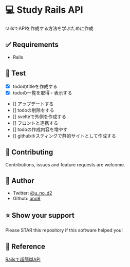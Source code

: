  # 💻 Study Rails API
railsでAPIを作成する方法を学ぶために作成

## ✅ Requirements
- Rails

## 🚀 Test
- [x] todoのtitleを作成する
- [x] todoの一覧を取得・表示する
- [] アップデートする
- [] todoの削除をする
- [] svelteで外側を作成する
- [] フロントと連携する
- [] todoの作成内容を増やす
- [] githubホスティングで静的サイトとして作成する


## 🤝 Contributing
Contributions, issues and feature requests are welcome.

## 👤 Author
- Twitter: [@u_no_d2](https://twitter.com/u_no_d2)
- Github: [uno9](https://github.com/uno9)

## ⭐️ Show your support
Please STAR this repository if this software helped you!

## 📝 Reference
[Railsで超簡単API](https://qiita.com/k-penguin-sato/items/adba7a1a1ecc3582a9c9)
